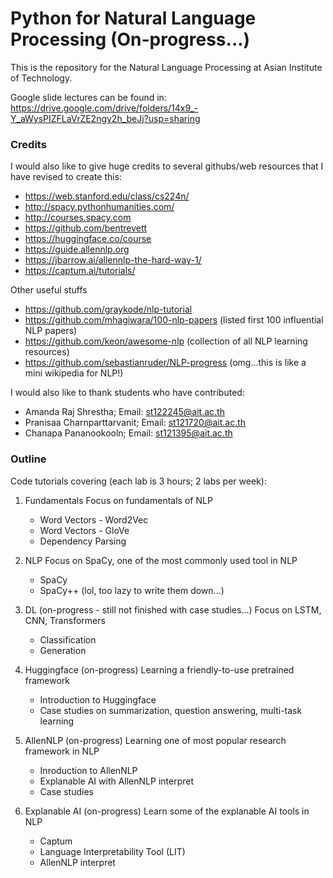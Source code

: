 # Python for Natural Language Processing (On-progress...)

This is the repository for the Natural Language Processing at Asian Institute of Technology.

Google slide lectures can be found in:  https://drive.google.com/drive/folders/14x9_-Y_aWysPIZFLaVrZE2ngy2h_beJj?usp=sharing  

### Credits

I would also like to give huge credits to several githubs/web resources that I have revised to create this:

- https://web.stanford.edu/class/cs224n/
- http://spacy.pythonhumanities.com/
- http://courses.spacy.com
- https://github.com/bentrevett
- https://huggingface.co/course
- https://guide.allennlp.org
- https://jbarrow.ai/allennlp-the-hard-way-1/
- https://captum.ai/tutorials/

Other useful stuffs
- https://github.com/graykode/nlp-tutorial
- https://github.com/mhagiwara/100-nlp-papers (listed first 100 influential NLP papers)
- https://github.com/keon/awesome-nlp (collection of all NLP learning resources)
- https://github.com/sebastianruder/NLP-progress (omg...this is like a mini wikipedia for NLP!)

I would also like to thank students who have contributed:

- Amanda Raj Shrestha;  Email: st122245@ait.ac.th
- Pranisaa Charnparttarvanit; Email: st121720@ait.ac.th
- Chanapa Pananookooln; Email: st121395@ait.ac.th

### Outline

Code tutorials covering (each lab is 3 hours; 2 labs per week):

1. Fundamentals
Focus on fundamentals of NLP
   - Word Vectors - Word2Vec
   - Word Vectors - GloVe
   - Dependency Parsing

2. NLP
Focus on SpaCy, one of the most commonly used tool in NLP
   - SpaCy 
   - SpaCy++ (lol, too lazy to write them down...)

3. DL (on-progress - still not finished with case studies...)
Focus on LSTM, CNN, Transformers
   - Classification
   - Generation

4. Huggingface (on-progress)
Learning a friendly-to-use pretrained framework
   - Introduction to Huggingface
   - Case studies on summarization, question answering, multi-task learning

5. AllenNLP (on-progress)
Learning one of most popular research framework in NLP
   - Inroduction to AllenNLP
   - Explanable AI with AllenNLP interpret
   - Case studies

6. Explanable AI (on-progress)
Learn some of the explanable AI tools in NLP
   - Captum
   - Language Interpretability Tool (LIT)
   - AllenNLP interpret
